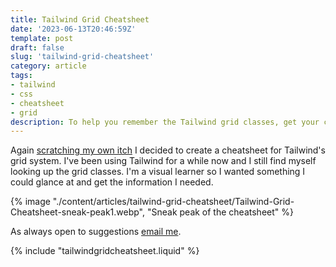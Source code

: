 ```yaml
---
title: Tailwind Grid Cheatsheet
date: '2023-06-13T20:46:59Z'
template: post
draft: false
slug: 'tailwind-grid-cheatsheet'
category: article
tags:
- tailwind
- css
- cheatsheet
- grid
description: To help you remember the Tailwind grid classes, get your copy of my Tailwind Grid Cheatsheet.
--- 
```


Again [scratching my own itch](https://andrewford.co.nz/articles/tailwind-flexbox-cheatsheet/) I decided to create a cheatsheet for Tailwind's grid system. I've been using Tailwind for a while now and I still find myself looking up the grid classes. I'm a visual learner so I wanted something I could glance at and get the information I needed.

{% image "./content/articles/tailwind-grid-cheatsheet/Tailwind-Grid-Cheatsheet-sneak-peak1.webp", "Sneak peak of the cheatsheet" %}

As always open to suggestions [email me](mailto:me@andrewford.co.nz).

{% include "tailwindgridcheatsheet.liquid" %}